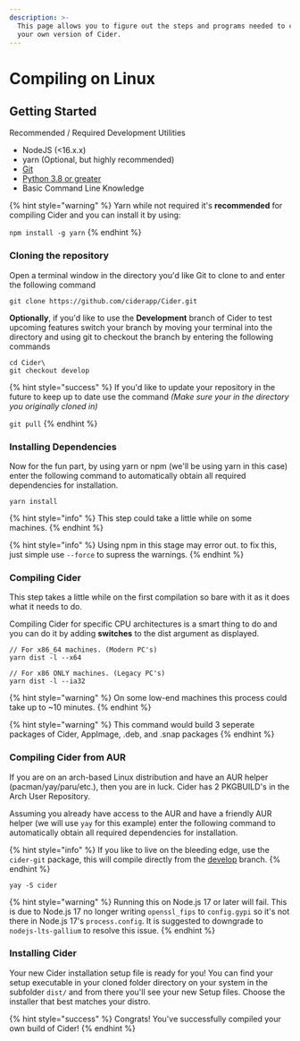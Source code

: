 ```yaml
---
description: >-
  This page allows you to figure out the steps and programs needed to compile
  your own version of Cider.
---
```


# Compiling on Linux

## Getting Started

Recommended / Required Development Utilities

* NodeJS (<16.x.x)
* yarn (Optional, but highly recommended)
* [Git](https://git-scm.com)
* [Python 3.8 or greater](https://www.python.org/downloads/)
* Basic Command Line Knowledge

{% hint style="warning" %}
Yarn while not required it's **recommended** for compiling Cider and you can install it by using:

`npm install -g yarn`
{% endhint %}
### Cloning the repository

Open a terminal window in the directory you'd like Git to clone to and enter the following command

```
git clone https://github.com/ciderapp/Cider.git
```

**Optionally**, if you'd like to use the **Development** branch of Cider to test upcoming features switch your branch by moving your terminal into the directory and using git to checkout the branch by entering the following commands&#x20;

```
cd Cider\
git checkout develop
```

{% hint style="success" %}
If you'd like to update your repository in the future to keep up to date use the command _(Make sure your in the directory you originally cloned in)_&#x20;

`git pull`
{% endhint %}

### Installing Dependencies

Now for the fun part, by using yarn or npm (we'll be using yarn in this case) enter the following command to automatically obtain all required dependencies for installation.

```
yarn install
```

{% hint style="info" %}
This step could take a little while on some machines.
{% endhint %}

{% hint style="info" %}
Using npm in this stage may error out. to fix this, just simple use `--force` to supress the warnings.
{% endhint %}

### Compiling Cider

This step takes a little while on the first compilation so bare with it as it does what it needs to do.&#x20;

Compiling Cider for specific CPU architectures is a smart thing to do and you can do it by adding **switches** to the dist argument as displayed.

```
// For x86_64 machines. (Modern PC's)
yarn dist -l --x64

// For x86 ONLY machines. (Legacy PC's)
yarn dist -l --ia32
```

{% hint style="warning" %}
On some low-end machines this process could take up to \~10 minutes.
{% endhint %}

{% hint style="warning" %}
This command would build 3 seperate packages of Cider, AppImage, .deb, and .snap packages
{% endhint %}

### Compiling Cider from AUR

If you are on an arch-based Linux distribution and have an AUR helper (pacman/yay/paru/etc.), then you are in luck. Cider has 2 PKGBUILD's in the Arch User Repository.

Assuming you already have access to the AUR and have a friendly AUR helper (we will use `yay` for this example) enter the following command to automatically obtain all required dependencies for installation.

{% hint style="info" %}
If you like to live on the bleeding edge, use the `cider-git` package, this will compile directly from the [develop](https://github.com/ciderapp/Cider/tree/develop) branch.
{% endhint %}

```
yay -S cider
```

{% hint style="warning" %}
Running this on Node.js 17 or later will fail. This is due to Node.js 17 no longer writing `openssl_fips` to `config.gypi` so it's not there in Node.js 17's `process.config`. It is suggested to downgrade to ```nodejs-lts-gallium``` to resolve this issue.
{% endhint %}

### Installing Cider

Your new Cider installation setup file is ready for you! You can find your setup executable in your cloned folder directory on your system in the subfolder `dist/` and from there you'll see your new Setup files. Choose the installer that best matches your distro.

{% hint style="success" %}
Congrats! You've successfully compiled your own build of Cider!
{% endhint %}
